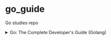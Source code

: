 # go_guide

Go studies repo

<details>
<summary>Go: The Complete Developer's Guide (Golang)</summary>

- ## Section 1: Getting started
  - [x] Install Go
  - [x] Set up VSCode

- ## Section 2: A simple start
  - [x] Go Packages
  - [x] Import statements
  - [x] File organization

- ## Section 3: Deeper into Go
  - [ ] Variable declarations
  - [ ] Functions and Return types
  - [ ] Slices and For loops
  - [ ] OO approach vs Go approach
  - [ ] Custom type declarations
  - [ ] Receiver functions
  - [ ] Creating a new Deck
  - [ ] Slice range syntax
  - [ ] Multiple return values
  - [ ] Byte slices
  - [ ] Deck to string
  - [ ] Joining a slice of strings
  - [ ] Saving data to the hard drive
  - [ ] Reading from the hard drive
  - [ ] Error handling
  - [ ] Shuffling a deck
  - [ ] Random number generation
  - [ ] Testing with Go
    - [ ] Writing useful tests
    - [ ] Asserting elements in a slice
    - [ ] Testing file I/O

More to come
</details>
